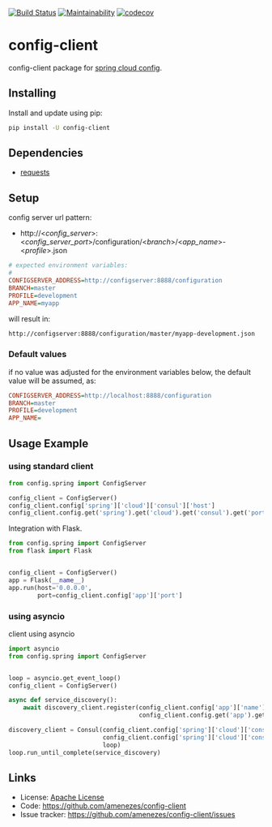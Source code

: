 [![Build Status](https://travis-ci.org/amenezes/config-client.svg?branch=master)](https://travis-ci.org/amenezes/config-client)
[![Maintainability](https://api.codeclimate.com/v1/badges/7b8b70e0c20c6809df54/maintainability)](https://codeclimate.com/github/amenezes/config-client/maintainability)
[![codecov](https://codecov.io/gh/amenezes/config-client/branch/master/graph/badge.svg)](https://codecov.io/gh/amenezes/config-client)

# config-client

config-client package for [spring cloud config](https://spring.io/projects/spring-cloud-config).

## Installing

Install and update using pip:

````bash
pip install -U config-client
````

## Dependencies

- [requests](https://pypi.org/project/requests/)

## Setup

config server url pattern:
- http://<*config_server*>:<*config_server_port*>/configuration/<*branch*>/<*app_name*>-<*profile*>.json

````ini
# expected environment variables:
#
CONFIGSERVER_ADDRESS=http://configserver:8888/configuration
BRANCH=master
PROFILE=development
APP_NAME=myapp
````

will result in:

````txt
http://configserver:8888/configuration/master/myapp-development.json
````

### Default values

if no value was adjusted for the environment variables below, the default value will be assumed, as:

````ini
CONFIGSERVER_ADDRESS=http://localhost:8888/configuration
BRANCH=master
PROFILE=development
APP_NAME=
````


## Usage Example

### using standard client

````python
from config.spring import ConfigServer

config_client = ConfigServer()
config_client.config['spring']['cloud']['consul']['host']
config_client.config.get('spring').get('cloud').get('consul').get('port')
````

Integration with Flask.

````python
from config.spring import ConfigServer
from flask import Flask


config_client = ConfigServer()
app = Flask(__name__)
app.run(host='0.0.0.0',
        port=config_client.config['app']['port']
````

### using asyncio

client using asyncio

````python
import asyncio
from config.spring import ConfigServer


loop = asyncio.get_event_loop()
config_client = ConfigServer()

async def service_discovery():
    await discovery_client.register(config_client.config['app']['name'],
                                    config_client.config.get('app').get('port'))

discovery_client = Consul(config_client.config['spring']['cloud']['consul']['host'],
                          config_client.config['spring']['cloud']['consul']['port'],
                          loop)
loop.run_until_complete(service_discovery)
````

## Links

- License: [Apache License](https://choosealicense.com/licenses/apache-2.0/)
- Code: https://github.com/amenezes/config-client
- Issue tracker: https://github.com/amenezes/config-client/issues
